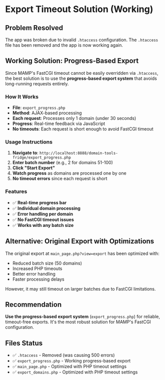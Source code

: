 # Export Timeout Solution (Working)

## Problem Resolved
The app was broken due to invalid `.htaccess` configuration. The `.htaccess` file has been removed and the app is now working again.

## Working Solution: Progress-Based Export

Since MAMP's FastCGI timeout cannot be easily overridden via `.htaccess`, the best solution is to use the **progress-based export system** that avoids long-running requests entirely.

### How It Works
- **File**: `export_progress.php`
- **Method**: AJAX-based processing
- **Each request**: Processes only 1 domain (under 30 seconds)
- **Progress**: Real-time feedback via JavaScript
- **No timeouts**: Each request is short enough to avoid FastCGI timeout

### Usage Instructions
1. **Navigate to**: `http://localhost:8888/domain-tools-fridge/export_progress.php`
2. **Enter batch number** (e.g., 2 for domains 51-100)
3. **Click "Start Export"**
4. **Watch progress** as domains are processed one by one
5. **No timeout errors** since each request is short

### Features
- ✅ **Real-time progress bar**
- ✅ **Individual domain processing**
- ✅ **Error handling per domain**
- ✅ **No FastCGI timeout issues**
- ✅ **Works with any batch size**

## Alternative: Original Export with Optimizations

The original export at `main_page.php?view=export` has been optimized with:
- Reduced batch size (50 domains)
- Increased PHP timeouts
- Better error handling
- Faster processing delays

However, it may still timeout on larger batches due to FastCGI limitations.

## Recommendation

**Use the progress-based export system** (`export_progress.php`) for reliable, timeout-free exports. It's the most robust solution for MAMP's FastCGI configuration.

## Files Status
- ✅ `.htaccess` - Removed (was causing 500 errors)
- ✅ `export_progress.php` - Working progress-based export
- ✅ `main_page.php` - Optimized with PHP timeout settings
- ✅ `export_domains.php` - Optimized with PHP timeout settings 